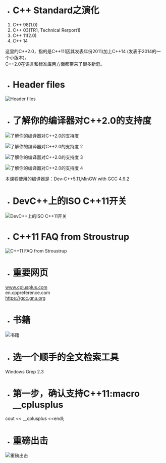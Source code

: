 - # C++ Standard之演化
1. C++ 98(1.0)  
2. C++ 03(TR1, Technical Rerport1)  
3. C++ 11(2.0)  
4. C++ 14   

这里的C++2.0，指的是C++11(因其发表年份2011)加上C++14 (发表于2014的一个小版本)。  
C++2.0在语言和标准库两方面都带来了很多新奇。    

- # Header files

![Header files](https://github.com/havenow/my-C-plus-plus/blob/master/C%2B%2B%E6%96%B0%E6%A0%87%E5%87%86C%2B%2B11%2C14/images/Header%20files.png)  

- # 了解你的编译器对C++2.0的支持度

![了解你的编译器对C++2.0的支持度](https://github.com/havenow/my-C-plus-plus/blob/master/C%2B%2B%E6%96%B0%E6%A0%87%E5%87%86C%2B%2B11%2C14/images/%E4%BA%86%E8%A7%A3%E4%BD%A0%E7%9A%84%E7%BC%96%E8%AF%91%E5%99%A8%E5%AF%B9C%2B%2B2.0%E7%9A%84%E6%94%AF%E6%8C%81%E5%BA%A6.png)  

![了解你的编译器对C++2.0的支持度 2](https://github.com/havenow/my-C-plus-plus/blob/master/C%2B%2B%E6%96%B0%E6%A0%87%E5%87%86C%2B%2B11%2C14/images/%E4%BA%86%E8%A7%A3%E4%BD%A0%E7%9A%84%E7%BC%96%E8%AF%91%E5%99%A8%E5%AF%B9C%2B%2B2.0%E7%9A%84%E6%94%AF%E6%8C%81%E5%BA%A6%202.png)  

![了解你的编译器对C++2.0的支持度 3](https://github.com/havenow/my-C-plus-plus/blob/master/C%2B%2B%E6%96%B0%E6%A0%87%E5%87%86C%2B%2B11%2C14/images/%E4%BA%86%E8%A7%A3%E4%BD%A0%E7%9A%84%E7%BC%96%E8%AF%91%E5%99%A8%E5%AF%B9C%2B%2B2.0%E7%9A%84%E6%94%AF%E6%8C%81%E5%BA%A6%203.png)  

![了解你的编译器对C++2.0的支持度 4](https://github.com/havenow/my-C-plus-plus/blob/master/C%2B%2B%E6%96%B0%E6%A0%87%E5%87%86C%2B%2B11%2C14/images/%E4%BA%86%E8%A7%A3%E4%BD%A0%E7%9A%84%E7%BC%96%E8%AF%91%E5%99%A8%E5%AF%B9C%2B%2B2.0%E7%9A%84%E6%94%AF%E6%8C%81%E5%BA%A6%204.png)  

本课程使用的编译器是：Dev-C++5.11,MinGW with GCC 4.9.2  

- # DevC++上的ISO C++11开关

![DevC++上的ISO C++11开关](https://github.com/havenow/my-C-plus-plus/blob/master/C%2B%2B%E6%96%B0%E6%A0%87%E5%87%86C%2B%2B11%2C14/images/DevC%2B%2B%E4%B8%8A%E7%9A%84ISO%20C%2B%2B11%E5%BC%80%E5%85%B3.png)  

- # C++11 FAQ from Stroustrup

![C++11 FAQ from Stroustrup](https://github.com/havenow/my-C-plus-plus/blob/master/C%2B%2B%E6%96%B0%E6%A0%87%E5%87%86C%2B%2B11%2C14/images/C%2B%2B11%20FAQ%20from%20Stroustrup.png)  

- # 重要网页

www.cplusplus.com   
en.cppreference.com  
https://gcc.gnu.org  

- # 书籍  

![书籍](https://github.com/havenow/my-C-plus-plus/blob/master/C%2B%2B%E6%96%B0%E6%A0%87%E5%87%86C%2B%2B11%2C14/images/%E4%B9%A6%E7%B1%8D.png)  

- # 选一个顺手的全文检索工具  

Windows Grep 2.3  

- # 第一步，确认支持C++11:macro __cplusplus

cout << __cplusplus <<endl;  

- # 重磅出击

![重磅出击](https://github.com/havenow/my-C-plus-plus/blob/master/C%2B%2B%E6%96%B0%E6%A0%87%E5%87%86C%2B%2B11%2C14/images/%E9%87%8D%E7%A3%85%E5%87%BA%E5%87%BB.png)  


